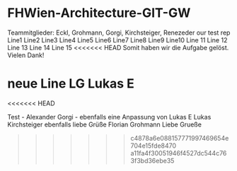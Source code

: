 # FHWien-Architecture-GIT-GW
Teammitglieder: Eckl, Grohmann, Gorgi, Kirchsteiger, Renezeder
our test rep
Line1
Line2
Line3
Line4
Line5
Line6
Line7
Line8
Line9
Line10
Line 11
Line 12
Line 13
Line 14
Line 15
<<<<<<< HEAD
Somit haben wir die Aufgabe gelöst. Vielen Dank!


neue Line LG Lukas E
=======
<<<<<<< HEAD

Test - Alexander Gorgi - ebenfalls eine Anpassung von Lukas E
Lukas Kirchsteiger ebenfalls liebe Grüße
Florian Grohmann Liebe Grueße
>>>>>>> c4878a6e088157771997469654e704e15fde8470
>>>>>>> a11fa4f30051946f4527dc544c763f3bd36ebe35
